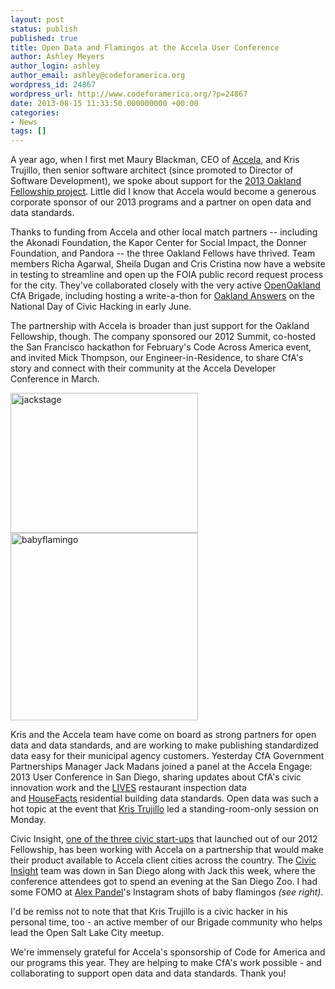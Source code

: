 ```yaml
---
layout: post
status: publish
published: true
title: Open Data and Flamingos at the Accela User Conference
author: Ashley Meyers
author_login: ashley
author_email: ashley@codeforamerica.org
wordpress_id: 24867
wordpress_url: http://www.codeforamerica.org/?p=24867
date: 2013-08-15 11:33:50.000000000 +00:00
categories:
- News
tags: []
---
```

A year ago, when I first met Maury Blackman, CEO of <a href="http://www.accela.com/">Accela</a>, and Kris Trujillo, then senior software architect (since promoted to Director of Software Development), we spoke about support for the <a href="http://www.codeforamerica.org/city-current/oakland/">2013 Oakland Fellowship project</a>. Little did I know that Accela would become a generous corporate sponsor of our 2013 programs and a partner on open data and data standards.

Thanks to funding from Accela and other local match partners -- including the Akonadi Foundation, the Kapor Center for Social Impact, the Donner Foundation, and Pandora -- the three Oakland Fellows have thrived. Team members Richa Agarwal, Sheila Dugan and Cris Cristina now have a website in testing to streamline and open up the FOIA public record request process for the city. They've collaborated closely with the very active <a href="http://openoakland.org/">OpenOakland</a> CfA Brigade, including hosting a write-a-thon for <a href="http://answers.oaklandnet.com/">Oakland Answers</a> on the National Day of Civic Hacking in early June.

The partnership with Accela is broader than just support for the Oakland Fellowship, though. The company sponsored our 2012 Summit, co-hosted the San Francisco hackathon for February's Code Across America event, and invited Mick Thompson, our Engineer-in-Residence, to share CfA's story and connect with their community at the Accela Developer Conference in March.

<img class="alignright size-medium wp-image-25079" alt="jackstage" src="http://www.codeforamerica.org/wp-content/uploads/2013/08/jackstage-300x224.jpg" width="300" height="224" />

<img class="alignright size-medium wp-image-25076" alt="babyflamingo" src="http://www.codeforamerica.org/wp-content/uploads/2013/08/babyflamingo-300x300.jpg" width="300" height="300" />

Kris and the Accela team have come on board as strong partners for open data and data standards, and are working to make publishing standardized data easy for their municipal agency customers. Yesterday CfA Government Partnerships Manager Jack Madans joined a panel at the Accela Engage: 2013 User Conference in San Diego, sharing updates about CfA's civic innovation work and the <a href="http://foodinspectiondata.us/">LIVES</a> restaurant inspection data and <a href="http://housefacts.me/">HouseFacts</a> residential building data standards. Open data was such a hot topic at the event that <a href="https://twitter.com/kris_trujillo">Kris Trujillo</a> led a standing-room-only session on Monday.

Civic Insight, <a href="http://www.codeforamerica.org/incubator-2/">one of the three civic start-ups</a> that launched out of our 2012 Fellowship, has been working with Accela on a partnership that would make their product available to Accela client cities across the country. The <a href="http://civicinsight.com">Civic Insight</a> team was down in San Diego along with Jack this week, where the conference attendees got to spend an evening at the San Diego Zoo. I had some FOMO at <a href="https://twitter.com/alexpandel">Alex Pandel</a>'s Instagram shots of baby flamingos <em>(see right)</em>.

I'd be remiss not to note that that Kris Trujillo is a civic hacker in his personal time, too - an active member of our Brigade community who helps lead the Open Salt Lake City meetup.

We're immensely grateful for Accela's sponsorship of Code for America and our programs this year. They are helping to make CfA's work possible - and collaborating to support open data and data standards. Thank you!
